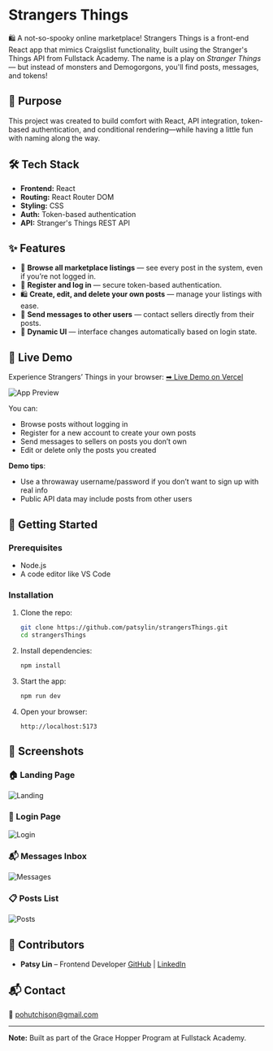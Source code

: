 # Strangers Things

🛍️ A not-so-spooky online marketplace!
Strangers Things is a front-end React app that mimics Craigslist functionality, built using the Stranger's Things API from Fullstack Academy. The name is a play on _Stranger Things_ — but instead of monsters and Demogorgons, you'll find posts, messages, and tokens!

## 🌟 Purpose

This project was created to build comfort with React, API integration, token-based authentication, and conditional rendering—while having a little fun with naming along the way.

## 🛠️ Tech Stack

- **Frontend:** React
- **Routing:** React Router DOM
- **Styling:** CSS
- **Auth:** Token-based authentication
- **API:** Stranger's Things REST API

## ✨ Features

- 📝 **Browse all marketplace listings** — see every post in the system, even if you’re not logged in.
- 🔐 **Register and log in** — secure token-based authentication.
- 🛍️ **Create, edit, and delete your own posts** — manage your listings with ease.
- 💬 **Send messages to other users** — contact sellers directly from their posts.
- 🚦 **Dynamic UI** — interface changes automatically based on login state.

## 🚀 Live Demo

Experience Strangers’ Things in your browser:
<a href="https://strangers-things-delta.vercel.app/" target="_blank" rel="noopener noreferrer">➡ Live Demo on Vercel</a>

![App Preview](screenshots/posts.png)

You can:

- Browse posts without logging in
- Register for a new account to create your own posts
- Send messages to sellers on posts you don’t own
- Edit or delete only the posts you created

**Demo tips**:

- Use a throwaway username/password if you don’t want to sign up with real info
- Public API data may include posts from other users

## 🚀 Getting Started

### Prerequisites

- Node.js
- A code editor like VS Code

### Installation

1. Clone the repo:

   ```bash
   git clone https://github.com/patsylin/strangersThings.git
   cd strangersThings

   ```

2. Install dependencies:

   ```bash
   npm install
   ```

3. Start the app:

   ```bash
   npm run dev
   ```

4. Open your browser:
   ```
   http://localhost:5173
   ```

## 📸 Screenshots

### 🏠 Landing Page

![Landing](screenshots/landing.png)

### 🔐 Login Page

![Login](screenshots/login.png)

### 📬 Messages Inbox

![Messages](screenshots/messages.png)

### 📋 Posts List

![Posts](screenshots/posts.png)

## 🤝 Contributors

- **Patsy Lin** – Frontend Developer
  [GitHub](https://github.com/patsylin) | [LinkedIn](https://linkedin.com/in/patsy-lin)

## 📬 Contact

📧 pohutchison@gmail.com

---

**Note:** Built as part of the Grace Hopper Program at Fullstack Academy.
